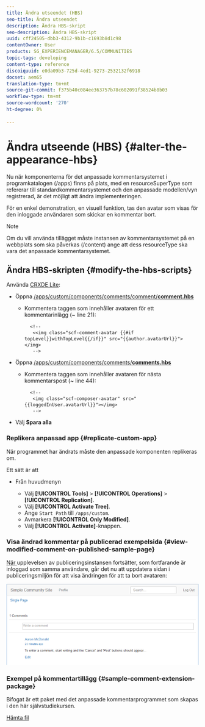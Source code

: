 ```yaml
---
title: Ändra utseendet (HBS)
seo-title: Ändra utseendet
description: Ändra HBS-skript
seo-description: Ändra HBS-skript
uuid: cff24505-dbb3-4312-9b1b-c1693b8d1c98
contentOwner: User
products: SG_EXPERIENCEMANAGER/6.5/COMMUNITIES
topic-tags: developing
content-type: reference
discoiquuid: e0da09b3-725d-4ed1-9273-2532132f6918
docset: aem65
translation-type: tm+mt
source-git-commit: f375b40c084ee363757b78c602091f38524b8b03
workflow-type: tm+mt
source-wordcount: '270'
ht-degree: 0%

---
```



# Ändra utseende (HBS) {#alter-the-appearance-hbs}

Nu när komponenterna för det anpassade kommentarsystemet i programkatalogen (/apps) finns på plats, med en resourceSuperType som refererar till standardkommentarsystemet och den anpassade modellen/vyn registrerad, är det möjligt att ändra implementeringen.

För en enkel demonstration, en visuell funktion, tas den avatar som visas för den inloggade användaren som skickar en kommentar bort.

>[!NOTE]
>
>Om du vill använda tillägget måste instansen av kommentarsystemet på en webbplats som ska påverkas (/content) ange att dess resourceType ska vara det anpassade kommentarsystemet.

## Ändra HBS-skripten {#modify-the-hbs-scripts}

Använda [CRXDE Lite](/help/sites-developing/developing-with-crxde-lite.md):

* Öppna [/apps/custom/components/comments/comment/**comment.hbs**](https://localhost:4502/crx/de/index.jsp#/apps/custom/components/comments/comment/comment.hbs)

   * Kommentera taggen som innehåller avataren för ett kommentarinlägg (~ line 21):

      ```
        <!--
         <<img class="scf-comment-avatar {{#if topLevel}}withTopLevel{{/if}}" src="{{author.avatarUrl}}"></img>
         -->
      ```

* Öppna [/apps/custom/components/comments/**comments.hbs**](https://localhost:4502/crx/de/index.jsp#/apps/custom/components/comments/comments.hbs)

   * Kommentera taggen som innehåller avataren för nästa kommentarspost (~ line 44):

      ```
        <!--
         <img class="scf-composer-avatar" src="{{loggedInUser.avatarUrl}}"></img>
         -->
      ```

* Välj **Spara alla**

### Replikera anpassad app {#replicate-custom-app}

När programmet har ändrats måste den anpassade komponenten replikeras om.

Ett sätt är att

* Från huvudmenyn

   * Välj **[!UICONTROL Tools]** > **[!UICONTROL Operations]** > **[!UICONTROL Replication]**.
   * Välj **[!UICONTROL Activate Tree]**.
   * Ange `Start Path` till `/apps/custom`.
   * Avmarkera **[!UICONTROL Only Modified]**.
   * Välj **[!UICONTROL Activate]**-knappen.

### Visa ändrad kommentar på publicerad exempelsida {#view-modified-comment-on-published-sample-page}

[När ](/help/communities/extend-sample-page.md#publish-sample-page) upplevelsen av publiceringsinstansen fortsätter, som fortfarande är inloggad som samma användare, går det nu att uppdatera sidan i publiceringsmiljön för att visa ändringen för att ta bort avataren:

![view-modified-content](assets/view-modified-content.png)

### Exempel på kommentartillägg {#sample-comment-extension-package}

Bifogat är ett paket med det anpassade kommentarprogrammet som skapas i den här självstudiekursen.

[Hämta fil](assets/sample-comment-extension-6-1-fp3.zip)
